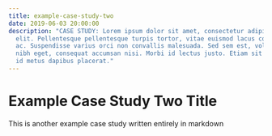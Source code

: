 ```yaml
---
title: example-case-study-two
date: 2019-06-03 20:00:00
description: "CASE STUDY: Lorem ipsum dolor sit amet, consectetur adipiscing
  elit. Pellentesque pellentesque turpis tortor, vitae euismod lacus consequat
  ac. Suspendisse varius orci non convallis malesuada. Sed sem est, volutpat at
  nibh eget, consequat accumsan nisi. Morbi id lectus justo. Etiam sit amet erat
  id metus dapibus placerat."
---
```

# Example Case Study Two Title

This is another example case study written entirely in markdown